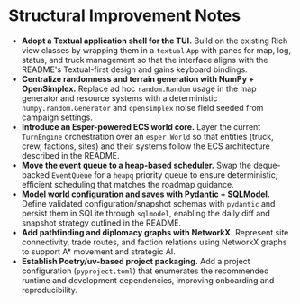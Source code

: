 # Structural Improvement Notes

- **Adopt a Textual application shell for the TUI.** Build on the existing Rich view classes by wrapping them in a `textual` `App` with panes for map, log, status, and truck management so that the interface aligns with the README's Textual-first design and gains keyboard bindings.
- **Centralize randomness and terrain generation with NumPy + OpenSimplex.** Replace ad hoc `random.Random` usage in the map generator and resource systems with a deterministic `numpy.random.Generator` and `opensimplex` noise field seeded from campaign settings.
- **Introduce an Esper-powered ECS world core.** Layer the current `TurnEngine` orchestration over an `esper.World` so that entities (truck, crew, factions, sites) and their systems follow the ECS architecture described in the README.
- **Move the event queue to a heap-based scheduler.** Swap the deque-backed `EventQueue` for a `heapq` priority queue to ensure deterministic, efficient scheduling that matches the roadmap guidance.
- **Model world configuration and saves with Pydantic + SQLModel.** Define validated configuration/snapshot schemas with `pydantic` and persist them in SQLite through `sqlmodel`, enabling the daily diff and snapshot strategy outlined in the README.
- **Add pathfinding and diplomacy graphs with NetworkX.** Represent site connectivity, trade routes, and faction relations using NetworkX graphs to support A* movement and strategic AI.
- **Establish Poetry/uv-based project packaging.** Add a project configuration (`pyproject.toml`) that enumerates the recommended runtime and development dependencies, improving onboarding and reproducibility.

